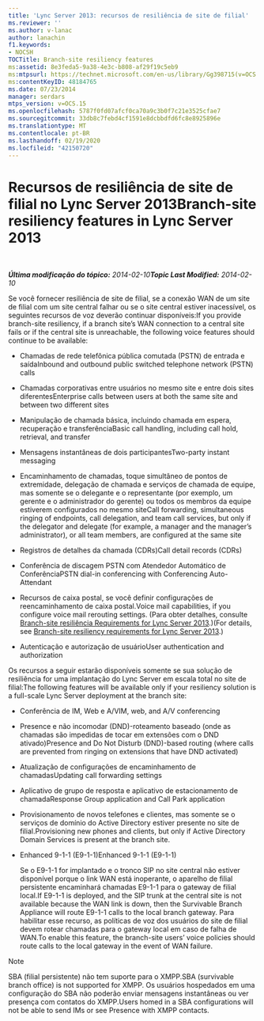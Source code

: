 ```yaml
---
title: 'Lync Server 2013: recursos de resiliência de site de filial'
ms.reviewer: ''
ms.author: v-lanac
author: lanachin
f1.keywords:
- NOCSH
TOCTitle: Branch-site resiliency features
ms:assetid: 8e3feda5-9a38-4e3c-b808-af29f19c5eb9
ms:mtpsurl: https://technet.microsoft.com/en-us/library/Gg398715(v=OCS.15)
ms:contentKeyID: 48184765
ms.date: 07/23/2014
manager: serdars
mtps_version: v=OCS.15
ms.openlocfilehash: 5787f0fd07afcf0ca70a9c3b0f7c21e3525cfae7
ms.sourcegitcommit: 33db8c7febd4cf1591e8dcbbdfd6fc8e8925896e
ms.translationtype: MT
ms.contentlocale: pt-BR
ms.lasthandoff: 02/19/2020
ms.locfileid: "42150720"
---
```

<div data-xmlns="http://www.w3.org/1999/xhtml">

<div class="topic" data-xmlns="http://www.w3.org/1999/xhtml" data-msxsl="urn:schemas-microsoft-com:xslt" data-cs="http://msdn.microsoft.com/">

<div data-asp="https://msdn2.microsoft.com/asp">

# <a name="branch-site-resiliency-features-in-lync-server-2013"></a><span data-ttu-id="c1100-102">Recursos de resiliência de site de filial no Lync Server 2013</span><span class="sxs-lookup"><span data-stu-id="c1100-102">Branch-site resiliency features in Lync Server 2013</span></span>

</div>

<div id="mainSection">

<div id="mainBody">

<span> </span>

<span data-ttu-id="c1100-103">_**Última modificação do tópico:** 2014-02-10_</span><span class="sxs-lookup"><span data-stu-id="c1100-103">_**Topic Last Modified:** 2014-02-10_</span></span>

<span data-ttu-id="c1100-104">Se você fornecer resiliência de site de filial, se a conexão WAN de um site de filial com um site central falhar ou se o site central estiver inacessível, os seguintes recursos de voz deverão continuar disponíveis:</span><span class="sxs-lookup"><span data-stu-id="c1100-104">If you provide branch-site resiliency, if a branch site’s WAN connection to a central site fails or if the central site is unreachable, the following voice features should continue to be available:</span></span>

<div>


  - <span data-ttu-id="c1100-105">Chamadas de rede telefônica pública comutada (PSTN) de entrada e saída</span><span class="sxs-lookup"><span data-stu-id="c1100-105">Inbound and outbound public switched telephone network (PSTN) calls</span></span>

  - <span data-ttu-id="c1100-106">Chamadas corporativas entre usuários no mesmo site e entre dois sites diferentes</span><span class="sxs-lookup"><span data-stu-id="c1100-106">Enterprise calls between users at both the same site and between two different sites</span></span>

  - <span data-ttu-id="c1100-107">Manipulação de chamada básica, incluindo chamada em espera, recuperação e transferência</span><span class="sxs-lookup"><span data-stu-id="c1100-107">Basic call handling, including call hold, retrieval, and transfer</span></span>

  - <span data-ttu-id="c1100-108">Mensagens instantâneas de dois participantes</span><span class="sxs-lookup"><span data-stu-id="c1100-108">Two-party instant messaging</span></span>

  - <span data-ttu-id="c1100-109">Encaminhamento de chamadas, toque simultâneo de pontos de extremidade, delegação de chamada e serviços de chamada de equipe, mas somente se o delegante e o representante (por exemplo, um gerente e o administrador do gerente) ou todos os membros da equipe estiverem configurados no mesmo site</span><span class="sxs-lookup"><span data-stu-id="c1100-109">Call forwarding, simultaneous ringing of endpoints, call delegation, and team call services, but only if the delegator and delegate (for example, a manager and the manager’s administrator), or all team members, are configured at the same site</span></span>

  - <span data-ttu-id="c1100-110">Registros de detalhes da chamada (CDRs)</span><span class="sxs-lookup"><span data-stu-id="c1100-110">Call detail records (CDRs)</span></span>

  - <span data-ttu-id="c1100-111">Conferência de discagem PSTN com Atendedor Automático de Conferência</span><span class="sxs-lookup"><span data-stu-id="c1100-111">PSTN dial-in conferencing with Conferencing Auto-Attendant</span></span>

  - <span data-ttu-id="c1100-112">Recursos de caixa postal, se você definir configurações de reencaminhamento de caixa postal.</span><span class="sxs-lookup"><span data-stu-id="c1100-112">Voice mail capabilities, if you configure voice mail rerouting settings.</span></span> <span data-ttu-id="c1100-113">(Para obter detalhes, consulte [Branch-site resiliência Requirements for Lync Server 2013](lync-server-2013-branch-site-resiliency-requirements.md).)</span><span class="sxs-lookup"><span data-stu-id="c1100-113">(For details, see [Branch-site resiliency requirements for Lync Server 2013](lync-server-2013-branch-site-resiliency-requirements.md).)</span></span>

  - <span data-ttu-id="c1100-114">Autenticação e autorização de usuário</span><span class="sxs-lookup"><span data-stu-id="c1100-114">User authentication and authorization</span></span>

<span data-ttu-id="c1100-115">Os recursos a seguir estarão disponíveis somente se sua solução de resiliência for uma implantação do Lync Server em escala total no site de filial:</span><span class="sxs-lookup"><span data-stu-id="c1100-115">The following features will be available only if your resiliency solution is a full-scale Lync Server deployment at the branch site:</span></span>

  - <span data-ttu-id="c1100-116">Conferência de IM, Web e A/V</span><span class="sxs-lookup"><span data-stu-id="c1100-116">IM, web, and A/V conferencing</span></span>

  - <span data-ttu-id="c1100-117">Presence e não incomodar (DND)-roteamento baseado (onde as chamadas são impedidas de tocar em extensões com o DND ativado)</span><span class="sxs-lookup"><span data-stu-id="c1100-117">Presence and Do Not Disturb (DND)-based routing (where calls are prevented from ringing on extensions that have DND activated)</span></span>

  - <span data-ttu-id="c1100-118">Atualização de configurações de encaminhamento de chamadas</span><span class="sxs-lookup"><span data-stu-id="c1100-118">Updating call forwarding settings</span></span>

  - <span data-ttu-id="c1100-119">Aplicativo de grupo de resposta e aplicativo de estacionamento de chamada</span><span class="sxs-lookup"><span data-stu-id="c1100-119">Response Group application and Call Park application</span></span>

  - <span data-ttu-id="c1100-120">Provisionamento de novos telefones e clientes, mas somente se o serviços de domínio do Active Directory estiver presente no site de filial.</span><span class="sxs-lookup"><span data-stu-id="c1100-120">Provisioning new phones and clients, but only if Active Directory Domain Services is present at the branch site.</span></span>

  - <span data-ttu-id="c1100-121">Enhanced 9-1-1 (E9-1-1)</span><span class="sxs-lookup"><span data-stu-id="c1100-121">Enhanced 9-1-1 (E9-1-1)</span></span>
    
    <span data-ttu-id="c1100-122">Se o E9-1-1 for implantado e o tronco SIP no site central não estiver disponível porque o link WAN está inoperante, o aparelho de filial persistente encaminhará chamadas E9-1-1 para o gateway de filial local.</span><span class="sxs-lookup"><span data-stu-id="c1100-122">If E9-1-1 is deployed, and the SIP trunk at the central site is not available because the WAN link is down, then the Survivable Branch Appliance will route E9-1-1 calls to the local branch gateway.</span></span> <span data-ttu-id="c1100-123">Para habilitar esse recurso, as políticas de voz dos usuários do site de filial devem rotear chamadas para o gateway local em caso de falha de WAN.</span><span class="sxs-lookup"><span data-stu-id="c1100-123">To enable this feature, the branch-site users’ voice policies should route calls to the local gateway in the event of WAN failure.</span></span>

<div>


> [!NOTE]  
> <span data-ttu-id="c1100-124">SBA (filial persistente) não tem suporte para o XMPP.</span><span class="sxs-lookup"><span data-stu-id="c1100-124">SBA (survivable branch office) is not supported for XMPP.</span></span> <span data-ttu-id="c1100-125">Os usuários hospedados em uma configuração do SBA não poderão enviar mensagens instantâneas ou ver presença com contatos do XMPP.</span><span class="sxs-lookup"><span data-stu-id="c1100-125">Users homed in a SBA configurations will not be able to send IMs or see Presence with XMPP contacts.</span></span>



</div>

</div>

</div>

<span> </span>

</div>

</div>

</div>

